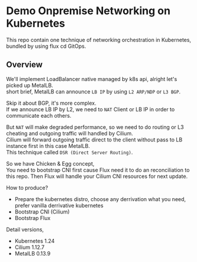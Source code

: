 # Demo Onpremise Networking on Kubernetes

This repo contain one technique of networking orchestration in Kubernetes, bundled by using flux cd GitOps.

## Overview

We'll implement LoadBalancer native managed by k8s api, alright let's picked up MetalLB.  
short brief, MetalLB can announce `LB IP` by using `L2 ARP/NDP` or `L3 BGP`.

Skip it about BGP, it's more complex.  
If we announce LB IP by L2, we need to `NAT` Client or LB IP in order to communicate each others.

But `NAT` will make degraded performance, so we need to do routing or L3 cheating and outgoing traffic will handled by Cilium.  
Cilium will forward outgoing traffic direct to the client without pass to LB instance first in this case MetalLB.  
This technique called `DSR (Direct Server Routing)`.

So we have Chicken & Egg concept,  
You need to bootstrap CNI first cause Flux need it to do an reconciliation to this repo. Then Flux will handle your Cilium CNI resources for next update.

How to produce?
- Prepare the kubernetes distro, choose any derrivation what you need, prefer vanilla derrivative kubernetes
- Bootstrap CNI (Cilium)
- Bootstrap Flux

Detail versions,
- Kubernetes 1.24
- Cilium 1.12.7
- MetalLB 0.13.9
